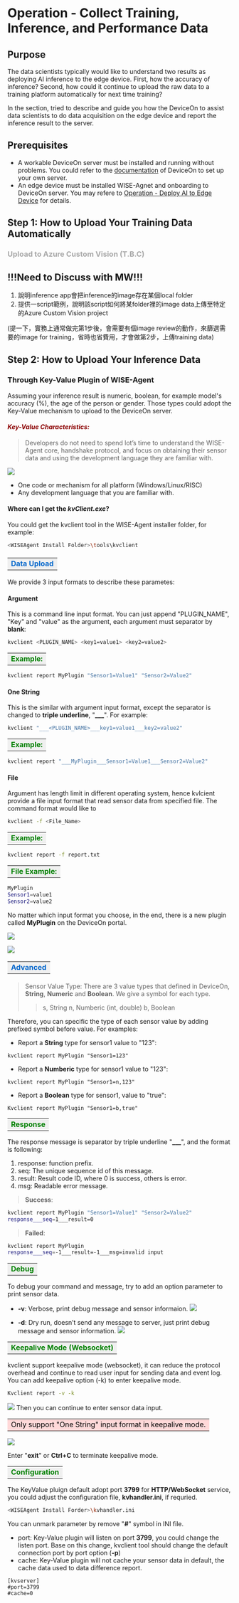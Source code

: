 # Operation - Collect Training, Inference, and Performance Data

Purpose
---
The data scientists typically would like to understand two results as deploying AI inference to the edge device. First, how the accuracy of inference? Second, how could it continue to upload the raw data to a training platform automatically for next time training?

In the section, tried to describe and guide you how the DeviceOn to assist data scientists to do data acquisition on the edge device and report the inference result to the server.

Prerequisites
---

- A workable DeviceOn server must be installed and running without problems. You could refer to the [documentation](https://docs.wise-paas.advantech.com/en/Guides_and_API_References/ApplicationServices/1564727799415968385/1589506780729736622/v1.0.0) of DeviceOn to set up your own server.
- An edge device must be installed WISE-Agnet and onboarding to DeviceOn server. You may refere to [Operation - Deploy AI to Edge Device](/OPS%20%7C%20Deploy%20AI%20to%20any%20edge.md) for details.

Step 1: How to Upload Your Training Data Automatically
---
 
 ### <font color=darkgrey> Upload to Azure Custom Vision (T.B.C)</font>

   ## !!!Need to Discuss with MW!!!
   
   1. 說明inference app會把inference的image存在某個local folder
   2. 提供一script範例，說明該script如何將某folder裡的image data上傳至特定的Azure Custom Vision project 
   
   (提一下，實務上通常做完第1步後，會需要有個image review的動作，來篩選需要的image for training，省時也省費用，才會做第2步，上傳training data)

Step 2: How to Upload Your Inference Data
---
### Through Key-Value Plugin of WISE-Agent
Assuming your inference result is numeric, boolean, for example model's accuracy (%), the age of the person or gender. Those types could adopt the Key-Value mechanism to upload to the DeviceOn server. 

 #### <font color=darkred>***Key-Value Characteristics:***</font>
>Developers do not need to spend lot’s time to understand the WISE-Agent core, handshake protocol, and focus on obtaining their sensor data and using the development language they are familiar with. 

![](https://i.imgur.com/JJsZqye.png)


* One code or mechanism for all platform (Windows/Linux/RISC)
* Any development language that you are familiar with.

 #### Where can I get the ***kvClient.exe***?
You could get the kvclient tool in the WISE-Agent installer folder, for example:
```bash
<WISEAgent Install Folder>\tools\kvclient
```
 #### <table><tr><td bgcolor=#F0F0F0><font color=#0066CC>**Data Upload**</font></td></tr></table>
 
We provide 3 input formats to describe these parametes:
 #### **Argument**
This is a command line input format. You can just append "PLUGIN_NAME", "Key" and "value" as the argument, each argument must separator by **blank**:
```bash
kvclient <PLUGIN_NAME> <key1=value1> <key2=value2>
```
<table><tr><td bgcolor=#F0F0F0><font color=Green><strong>Example: </strong></font></td></tr></table>

```bash
kvclient report MyPlugin "Sensor1=Value1" "Sensor2=Value2"
```

 #### **One String**
This is the similar with argument input format, except the separator is changed to **triple underline**, "**___**". For example:
```bash
kvclient "___<PLUGIN_NAME>___key1=value1___key2=value2"
```
<table><tr><td bgcolor=#F0F0F0><font color=Green><strong>Example: </strong></font></td></tr></table>

```bash
kvclient report "___MyPlugin___Sensor1=Value1___Sensor2=Value2"
```

 #### **File**
Argument has length limit in different operating system, hence kvlcient provide a file input format that read sensor data from specified file. The command format would like to
```bash
kvclient -f <File_Name>
```

<table><tr><td bgcolor=#F0F0F0><font color=Green><strong>Example: </strong></font></td></tr></table>

```bash
kvclient report -f report.txt
```

<table><tr><td bgcolor=#F0F0F0><font color=Green><strong>File Example: </strong></font></td></tr></table>

```bash
MyPlugin
Sensor1=value1
Sensor2=value2
```

No matter which input format you choose, in the end, there is a new plugin called **MyPlugin** on the DeviceOn portal.

![](https://i.imgur.com/gIxkjXd.png)

![](https://i.imgur.com/iQCW8hI.png)

 #### <table><tr><td bgcolor=#F0F0F0><font color=#0066CC>**Advanced**</font></td></tr></table>

>Sensor Value Type: 
There are 3 value types that defined in DeviceOn, **String**, **Numeric** and **Boolean**. We give a symbol for each type.
>> s, String
> n, Numberic (int, double)
> b, Boolean

Therefore, you can specific the type of each sensor value by adding prefixed symbol before value. For examples: 

- Report a **String** type for sensor1 value to "123":
```
kvclient report MyPlugin "Sensor1=123"
```

- Report a **Numberic** type for sensor1 value to "123":
```
kvclient report MyPlugin "Sensor1=n,123"
```

- Report a **Boolean** type for sensor1, value to "true":
```
Kvclient report MyPlugin "Sensor1=b,true"
```

<table><tr><td bgcolor=#F0F0F0><font color=Green><strong>Response</strong></font></td></tr></table>

The response message is separator by triple underline "**___**", and the format is following:
   1. response: function prefix.
   2. seq: The unique sequence id of this message.
   3. result: Result code ID, where 0 is success, others is error.
   4. msg: Readable error message.

> **Success**:
```bash
kvclient report MyPlugin "Sensor1=Value1" "Sensor2=Value2"
response___seq=1___result=0
```

> **Failed**: 
```bash
kvclient report MyPlugin
response___seq=-1___result=-1___msg=invalid input
```

<table><tr><td bgcolor=#F0F0F0><font color=Green><strong>Debug</strong></font></td></tr></table>
To debug your command and message, try to add an option parameter to print sensor data.

- **-v**: Verbose, print debug message and sensor informaion.
![](https://i.imgur.com/x89zAV8.png)

- **-d**: Dry run, doesn’t send any message to server, just print debug message and sensor information.
![](https://i.imgur.com/VLdvFp9.png)



<table><tr><td bgcolor=#F0F0F0><font color=Green><strong>Keepalive Mode (Websocket)</strong></font></td></tr></table>

kvclient support keepalive mode (websocket), it can reduce the protocol overhead and continue to read user input for sending data and event log. You can add keepalive option (-k) to enter keepalive mode.

```bash
Kvclient report -v -k
```
![](https://i.imgur.com/8zcfOcV.png)
Then you can continue to enter sensor data input. 

<table><tr><td bgcolor=#FFD9D9><font color=black>Only support "One String" input format in keepalive mode.</font></td></tr></table>

![](https://i.imgur.com/y3tXiBh.png)


Enter "**exit**" or **Ctrl+C** to terminate keepalive mode.

<table><tr><td bgcolor=#F0F0F0><font color=Green><strong>Configuration</strong></font></td></tr></table>

The KeyValue pluign default adopt port **3799** for **HTTP/WebSocket** service, you could adjust the configuration file, **kvhandler.ini**, if requried.

```bash
<WISEAgent Install Forder>\kvhandler.ini
```

You can unmark parameter by remove "**#**" symbol in INI file. 
- port: Key-Value plugin will listen on port **3799**, you could change the listen port. Base on this change, kvclient tool should change the default connection port by port option (**-p**)
- cache: Key-Value plugin will not cache your sensor data in default, the cache data used to data difference report.

```bash=
[kvserver]
#port=3799
#cache=0
``` 
